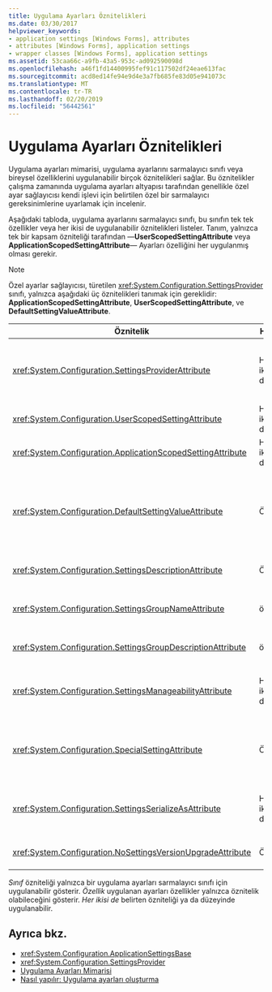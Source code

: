 ```yaml
---
title: Uygulama Ayarları Öznitelikleri
ms.date: 03/30/2017
helpviewer_keywords:
- application settings [Windows Forms], attributes
- attributes [Windows Forms], application settings
- wrapper classes [Windows Forms], application settings
ms.assetid: 53caa66c-a9fb-43a5-953c-ad092590098d
ms.openlocfilehash: a46f1fd14400995fef91c117502df24eae613fac
ms.sourcegitcommit: acd8ed14fe94e9d4e3a7fb685fe83d05e941073c
ms.translationtype: MT
ms.contentlocale: tr-TR
ms.lasthandoff: 02/20/2019
ms.locfileid: "56442561"
---
```

# <a name="application-settings-attributes"></a>Uygulama Ayarları Öznitelikleri
Uygulama ayarları mimarisi, uygulama ayarlarını sarmalayıcı sınıfı veya bireysel özelliklerini uygulanabilir birçok öznitelikleri sağlar. Bu öznitelikler çalışma zamanında uygulama ayarları altyapısı tarafından genellikle özel ayar sağlayıcısı kendi işlevi için belirtilen özel bir sarmalayıcı gereksinimlerine uyarlamak için incelenir.  
  
 Aşağıdaki tabloda, uygulama ayarlarını sarmalayıcı sınıfı, bu sınıfın tek tek özellikler veya her ikisi de uygulanabilir öznitelikleri listeler. Tanım, yalnızca tek bir kapsam özniteliği tarafından —**UserScopedSettingAttribute** veya **ApplicationScopedSettingAttribute**— Ayarları özelliğini her uygulanmış olması gerekir.  
  
> [!NOTE]
>  Özel ayarlar sağlayıcısı, türetilen <xref:System.Configuration.SettingsProvider> sınıfı, yalnızca aşağıdaki üç öznitelikleri tanımak için gereklidir: **ApplicationScopedSettingAttribute**, **UserScopedSettingAttribute**, ve **DefaultSettingValueAttribute**.  
  
|Öznitelik|Hedef|Açıklama|  
|---------------|------------|-----------------|  
|<xref:System.Configuration.SettingsProviderAttribute>|Her ikisi de|Kalıcılık için kullanılacak ayarları sağlayıcının kısa adını belirtir.<br /><br /> Bu öznitelik sağlanmazsa, varsayılan sağlayıcı <xref:System.Configuration.LocalFileSettingsProvider>, varsayılır.|  
|<xref:System.Configuration.UserScopedSettingAttribute>|Her ikisi de|Bir özelliği, bir uygulamanın kullanıcı kapsamlı ayarı olarak tanımlar.|  
|<xref:System.Configuration.ApplicationScopedSettingAttribute>|Her ikisi de|Bir özellik olarak bir uygulama kapsamlı uygulama ayarı tanımlar.|  
|<xref:System.Configuration.DefaultSettingValueAttribute>|Özellik|Sağlayıcı tarafından bu özellik için sabit kodlu varsayılan değerine seri durumdan çıkarılabiliyorsa bir dize belirtir.<br /><br /> <xref:System.Configuration.LocalFileSettingsProvider> Bu özniteliği gerektirmez ve bu özniteliği tarafından varsa bir değer zaten kalıcı sağlanan herhangi bir değer kılar.|  
|<xref:System.Configuration.SettingsDescriptionAttribute>|Özellik|Öncelikli olarak çalışma zamanı ve tasarım zamanı araçları tarafından kullanılan tek bir ayar açıklayıcı test sağlar.|  
|<xref:System.Configuration.SettingsGroupNameAttribute>|örneği|Ayarları grubu için açık bir ad sağlar. Bu öznitelik yoksa, <xref:System.Configuration.ApplicationSettingsBase> sarmalayıcı sınıf adını kullanır.|  
|<xref:System.Configuration.SettingsGroupDescriptionAttribute>|örneği|Açıklayıcı test öncelikli olarak çalışma zamanı ve tasarım zamanı araçları tarafından kullanılan bir ayarları grubu sağlar.|  
|<xref:System.Configuration.SettingsManageabilityAttribute>|Her ikisi de|Sıfır veya daha fazla yönetilebilirlik Hizmetleri ayarları Grup veya özellik için sağlanmalıdır belirtir. Kullanılabilir hizmetleri tarafından açıklanan <xref:System.Configuration.SettingsManageability> sabit listesi.|  
|<xref:System.Configuration.SpecialSettingAttribute>|Özellik|Bir ayar ayar sağlayıcısı tarafından özel işleme öneren bir bağlantı dizesi gibi özel, önceden tanımlanmış bir kategoriye ait olduğunu gösterir. Bu öznitelik için tanımlanmış kategorilerle tarafından tanımlanan <xref:System.Configuration.SpecialSetting> sabit listesi.|  
|<xref:System.Configuration.SettingsSerializeAsAttribute>|Her ikisi de|Ayarlar Grup veya özellik için bir tercih edilen seri hale getirme mekanizmasını belirtir. Kullanılabilir serileştirme mekanizması tarafından tanımlanan <xref:System.Configuration.SettingsSerializeAs> sabit listesi.|  
|<xref:System.Configuration.NoSettingsVersionUpgradeAttribute>|Özellik|İşaretli bir özellik için tüm uygulama yükseltmesi işlevi bir ayar sağlayıcısı devre dışı bırakmalısınız belirtir.|  
  
 *Sınıf* özniteliği yalnızca bir uygulama ayarları sarmalayıcı sınıfı için uygulanabilir gösterir. *Özellik* uygulanan ayarları özellikler yalnızca öznitelik olabileceğini gösterir. *Her ikisi de* belirten özniteliği ya da düzeyinde uygulanabilir.  
  
## <a name="see-also"></a>Ayrıca bkz.
- <xref:System.Configuration.ApplicationSettingsBase>
- <xref:System.Configuration.SettingsProvider>
- [Uygulama Ayarları Mimarisi](../../../../docs/framework/winforms/advanced/application-settings-architecture.md)
- [Nasıl yapılır: Uygulama ayarları oluşturma](how-to-create-application-settings.md)
